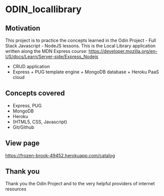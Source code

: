 # ODIN_locallibrary

## Motivation
This project is to practice the concepts learned in the Odin Project - Full Stack Javascript - NodeJS lessons. 
This is the Local Library application written along the MDN Express course:
https://developer.mozilla.org/en-US/docs/Learn/Server-side/Express_Nodejs


- CRUD application
- Express + PUG template engine + MongoDB database + Heroku PaaS cloud 

## Concepts covered
- Express, PUG
- MongoDB
- Heroku
- (HTML5, CSS, Javascript)
- Git/Github

## View page
https://frozen-brook-49452.herokuapp.com/catalog


## Thank you
Thank you the Odin Project
and to the very helpful providers of internet resources 

